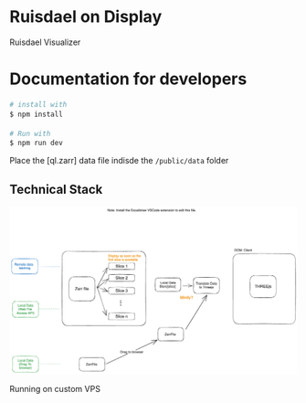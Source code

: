 # Ruisdael on Display

Ruisdael Visualizer

# Documentation for developers

```bash
# install with
$ npm install

# Run with
$ npm run dev
```

Place the [ql.zarr] data file indisde the `/public/data` folder

## Technical Stack
![Alt text](DIAGRAM.excalidraw.png)

Running on custom VPS
